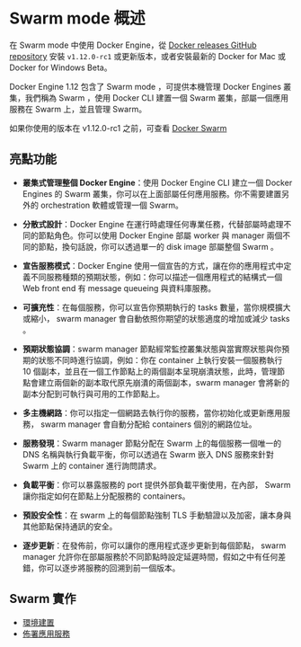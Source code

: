 # Swarm mode 概述
在 Swarm mode 中使用 Docker Engine，從 [Docker releases GitHub repository](https://github.com/docker/docker/releases) 安裝 `v1.12.0-rc1` 或更新版本，或者安裝最新的 Docker for Mac 或 Docker for Windows Beta。

Docker Engine 1.12 包含了 Swarm mode ，可提供本機管理 Docker Engines 叢集，我們稱為 Swarm ，使用 Docker CLI 建置一個 Swarm 叢集，部屬一個應用服務在 Swarm 上，並且管理 Swarm。

如果你使用的版本在 v1.12.0-rc1 之前，可查看 [Docker Swarm](https://docs.docker.com/swarm/)

## 亮點功能

- **叢集式管理整個 Docker Engine**：使用 Docker Engine CLI 建立一個 Docker Engines 的 Swarm 叢集，你可以在上面部屬任何應用服務。你不需要建置另外的 orchestration 軟體或管理一個 Swarm。

- **分散式設計**：Docker Engine 在運行時處理任何專業任務，代替部屬時處理不同的節點角色。你可以使用 Docker Engine 部屬 worker 與 manager 兩個不同的節點，換句話說，你可以透過單一的 disk image 部屬整個 Swarm 。

- **宣告服務模式**：Docker Engine 使用一個宣告的方式，讓在你的應用程式中定義不同服務種類的預期狀態，例如：你可以描述一個應用程式的結構式一個 Web front end 有 message queueing 與資料庫服務。

- **可擴充性**：在每個服務，你可以宣告你預期執行的 tasks 數量，當你規模擴大或縮小， swarm manager 會自動依照你期望的狀態適度的增加或減少 tasks 。

- **預期狀態協調**：swarm manager 節點經常監控叢集狀態與當實際狀態與你預期的狀態不同時進行協調，例如：你在 container 上執行安裝一個服務執行 10 個副本，並且在一個工作節點上的兩個副本呈現崩潰狀態，此時，管理節點會建立兩個新的副本取代原先崩潰的兩個副本，swarm manager 會將新的副本分配到可執行與可用的工作節點上。

- **多主機網路**：你可以指定一個網路去執行你的服務，當你初始化或更新應用服務， swarm manager 會自動分配給 containers 個別的網路位址。

- **服務發現**：Swarm manager 節點分配在 Swarm 上的每個服務一個唯一的 DNS 名稱與執行負載平衡，你可以透過在 Swarm 嵌入 DNS 服務來針對 Swarm 上的 container 進行詢問請求。

- **負載平衡**：你可以暴露服務的 port 提供外部負載平衡使用，在內部， Swarm 讓你指定如何在節點上分配服務的 containers。

- **預設安全性**：在 swarm 上的每個節點強制 TLS 手動驗證以及加密，讓本身與其他節點保持通訊的安全。

- **逐步更新**：在發佈前，你可以讓你的應用程式逐步更新到每個節點， swarm manager 允許你在部屬服務於不同節點時設定延遲時間，假如之中有任何差錯，你可以逐步將服務的回溯到前一個版本。

## Swarm 實作

* [環境建置](https://github.com/imac-cloud/docker-tutorial/tree/dev/docker/docker-1.12/swarm/installation)
* [佈署應用服務](https://github.com/imac-cloud/docker-tutorial/tree/dev/docker/docker-1.12/swarm/service)
